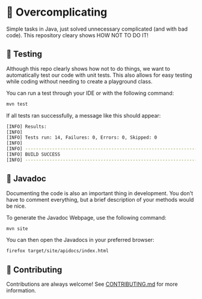 # 🤡 Overcomplicating

Simple tasks in Java, just solved unnecessary complicated (and with bad code). This repository cleary shows HOW NOT TO DO IT!

## 🧪 Testing

Although this repo clearly shows how not to do things, we want to automatically test our code with unit tests. This also allows for easy testing while coding without needing to create a playground class.

You can run a test through your IDE or with the following command:

```bash
mvn test
```

If all tests ran successfully, a message like this should appear:

```bash
[INFO] Results:
[INFO] 
[INFO] Tests run: 14, Failures: 0, Errors: 0, Skipped: 0
[INFO] 
[INFO] ------------------------------------------------------------------------
[INFO] BUILD SUCCESS
[INFO] ------------------------------------------------------------------------
```

## 📝 Javadoc

Documenting the code is also an important thing in development. You don't have to comment everything, but a brief description of your methods would be nice.

To generate the Javadoc Webpage, use the following command:

```bash
mvn site
````

You can then open the Javadocs in your preferred browser:

```bash
firefox target/site/apidocs/index.html
```

## 👥 Contributing

Contributions are always welcome! See [CONTRIBUTING.md](CONTRIBUTING.md) for more information.
